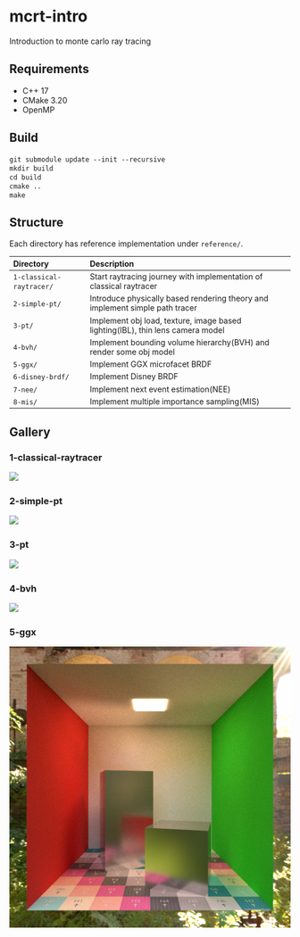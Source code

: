 # mcrt-intro

Introduction to monte carlo ray tracing

## Requirements

* C++ 17
* CMake 3.20
* OpenMP

## Build

```
git submodule update --init --recursive
mkdir build
cd build
cmake ..
make
```

## Structure

Each directory has reference implementation under `reference/`.

|Directory|Description|
|:--|:--|
|`1-classical-raytracer/`|Start raytracing journey with implementation of classical raytracer|
|`2-simple-pt/`|Introduce physically based rendering theory and implement simple path tracer|
|`3-pt/`|Implement obj load, texture, image based lighting(IBL), thin lens camera model|
|`4-bvh/`|Implement bounding volume hierarchy(BVH) and render some obj model|
|`5-ggx/`|Implement GGX microfacet BRDF|
|`6-disney-brdf/`|Implement Disney BRDF|
|`7-nee/`|Implement next event estimation(NEE)|
|`8-mis/`|Implement multiple importance sampling(MIS)|

## Gallery

### 1-classical-raytracer

![](img/1-classical-raytracer.png)

### 2-simple-pt

![](img/2-simple-pt.png)

### 3-pt

![](img/3-pt.png)

### 4-bvh

![](img/4-bvh.png)

### 5-ggx

![](img/5-ggx.png)